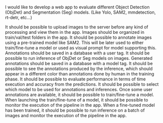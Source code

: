 I would like to develop a web app to evaluate different Object Detection (ObjDet) and Segmentation (Seg) models. (Like Yolo, SAM2, mmdetection, rt-detr, etc...)

It should be possible to upload images to the server before any kind of processing and view them in the app.
Images should be organized in train/val/test folders in the app.
It should be possible to annotate images using a pre-trained model like SAM2. This will be later used to either train/fine-tune a model or used as visual prompt for model supporting this. Annotations should be saved in a database with a user tag.
It should be possible to run inference of ObjDet or Seg models on images. Generated annotations should be saved in a database with a model tag.
It should be possible to see the annotations produced by the inference, which should appear in a different color than annotations done by human in the training phase.
It should be possible to evaluate performance in terms of time execution and accuracy from the predictions.
It should be possible to select which model to be used for annotations and inferences.
Once some user annotations are available, it should be possible to train/fine-tune a model.
When launching the train/fine-tune of a model, it should be possible to monitor the execution of the pipeline in the app.
When a fine-tuned model has been trained, it should be possible to run inference on a batch of images and monitor the execution of the pipeline in the app.

